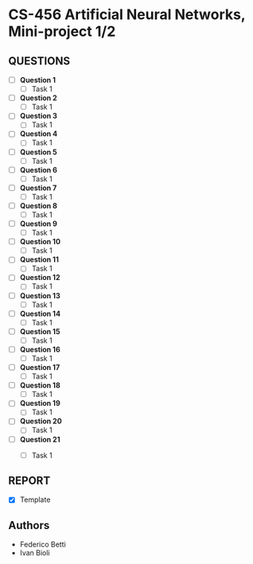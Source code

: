# CS-456 Artificial Neural Networks, Mini-project 1/2
## QUESTIONS
- [ ] **Question 1**
  - [ ] Task 1
- [ ] **Question 2**
  - [ ] Task 1
- [ ] **Question 3**
  - [ ] Task 1
- [ ] **Question 4**
  - [ ] Task 1
- [ ] **Question 5**
  - [ ] Task 1
- [ ] **Question 6**
  - [ ] Task 1
- [ ] **Question 7**
  - [ ] Task 1
- [ ] **Question 8**
  - [ ] Task 1
- [ ] **Question 9**
  - [ ] Task 1
- [ ] **Question 10**
  - [ ] Task 1
- [ ] **Question 11**
  - [ ] Task 1
- [ ] **Question 12**
  - [ ] Task 1
- [ ] **Question 13**
  - [ ] Task 1
- [ ] **Question 14**
  - [ ] Task 1
- [ ] **Question 15**
  - [ ] Task 1
- [ ] **Question 16**
  - [ ] Task 1
- [ ] **Question 17**
  - [ ] Task 1
- [ ] **Question 18**
  - [ ] Task 1
- [ ] **Question 19**
  - [ ] Task 1
- [ ] **Question 20**
  - [ ] Task 1
- [ ] **Question 21**
  - [ ] Task 1


## REPORT
- [x] Template

## Authors
- Federico Betti
- Ivan Bioli
